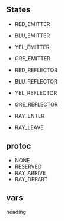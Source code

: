 ## States
- RED_EMITTER
- BLU_EMITTER
- YEL_EMITTER
- GRE_EMITTER
- RED_REFLECTOR
- BLU_REFLECTOR
- YEL_REFLECTOR
- GRE_REFLECTOR

- RAY_ENTER
- RAY_LEAVE

## protoc
- NONE
- RESERVED
- RAY_ARRIVE
- RAY_DEPART


## vars
heading
